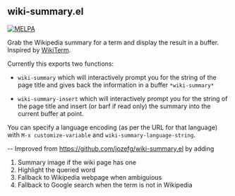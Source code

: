 ## wiki-summary.el

[![MELPA](http://melpa.org/packages/wiki-summary-badge.svg)](http://melpa.org/#/wiki-summary)

Grab the Wikipedia summary for a term and display the result in a
buffer. Inspired by [WikiTerm][wikiterm].

Currently this exports two functions:

 * `wiki-summary` which will interactively prompt you for the string
of the page title and gives back the information in a buffer
`*wiki-summary*`

 * `wiki-summary-insert` which will interactively prompt you for the string
of the page title and insert (or barf if read only) the summary into the current buffer at point.

You can specify a language encoding (as per the URL for that language) with `M-x customize-variable` and `wiki-summary-language-string`.

[wikiterm]: https://gist.github.com/thedouglenz/193defdb711e0e54d68a

--
Improved from https://github.com/jozefg/wiki-summary.el by adding
1. Summary image if the wiki page has one
2. Highlight the queried word
3. Fallback to Wikipedia webpage when ambiguious
4. Fallback to Google search when the term is not in Wikipedia

